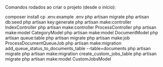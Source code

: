 Comandos rodados ao criar o projeto (desde o início):

composer install
cp .env.example .env
php artisan migrate
php artisan db:seed
php artisan key:generate
php artisan make:controller IndexController
php artisan make:controller ProcessController
php artisan make:model CategoryModel
php artisan make:model DocumentModel
php artisan queue:table
php artisan migrate
php artisan make:job ProcessDocumentQueueJob
php artisan make:migration add_queue_status_to_documents_table --table=documents
php artisan migrate
php artisan make:migration create_custom_jobs_table
php artisan migrate
php artisan make:model CustomJobsModel